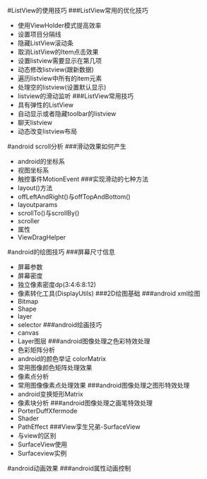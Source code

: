 #ListView的使用技巧
###ListView常用的优化技巧
* 使用ViewHolder模式提高效率
*  设置项目分隔线
*  隐藏ListView滚动条
*  取消ListView的Item点击效果
*  设置listview需要显示在第几项
*  动态修改listview(跟新数据)
*  遍历listview中所有的item元素
*  处理空的listview(设置默认显示)
*  listview的滑动监听
###ListView常用技巧
* 具有弹性的ListView
* 自动显示或者隐藏toolbar的listview
* 聊天listview
* 动态改变listview布局


#android scroll分析
###滑动效果如何产生
* android的坐标系
* 视图坐标系
* 触控事件MotionEvent
###实现滑动的七种方法
* layout()方法
* offLeftAndRight()与offTopAndBottom()
* layoutparams
* scrollTo()与scrollBy()
* scroller
* 属性
* ViewDragHelper

#android的绘图技巧
###屏幕尺寸信息
* 屏幕参数
* 屏幕密度
* 独立像素密度dp(3:4:6:8:12)
* 像素转化工具(DisplayUtils)
###2D绘图基础
###android xml绘图
* Bitmap
* Shape
* layer
* selector
###android绘画技巧
* canvas
* Layer图层
###android图像处理之色彩特效处理
* 色彩矩阵分析
* android的颜色举证 colorMatrix
* 常用图像颜色矩阵处理效果
* 像素点分析
* 常用图像像素点处理效果
###android图像处理之图形特效处理
* android变换矩形Matrix
* 像素块分析
###android图像处理之画笔特效处理
* PorterDuffXfermode
* Shader
* PathEffect
###View孪生兄弟-SurfaceView
* 与view的区别
* SurfaceView使用
* Surfaceview实例

#android动画效果
###android属性动画控制
	





